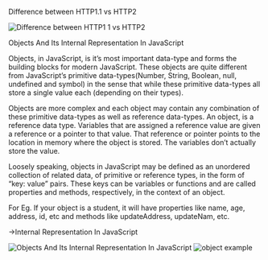 Difference between HTTP1.1 vs HTTP2

![Difference between HTTP1 1 vs HTTP2](https://user-images.githubusercontent.com/84328532/146667682-bd57e140-4f09-4686-b455-4dcb81bacca2.png)


Objects And Its Internal Representation In JavaScript

Objects, in JavaScript, is it’s most important data-type and forms the building blocks for modern JavaScript. These objects are quite different from JavaScript’s primitive data-types(Number, String, Boolean, null, undefined and symbol) in the sense that while these primitive data-types all store a single value each (depending on their types).

Objects are more complex and each object may contain any combination of these primitive data-types as well as reference data-types.
An object, is a reference data type. Variables that are assigned a reference value are given a reference or a pointer to that value. That reference or pointer points to the location in memory where the object is stored. The variables don’t actually store the value.

Loosely speaking, objects in JavaScript may be defined as an unordered collection of related data, of primitive or reference types, in the form of “key: value” pairs. These keys can be variables or functions and are called properties and methods, respectively, in the context of an object.

For Eg. If your object is a student, it will have properties like name, age, address, id, etc and methods like updateAddress, updateNam, etc.

->Internal Representation In JavaScript

![Objects And Its Internal Representation In JavaScript](https://user-images.githubusercontent.com/84328532/146667742-6f86f9a8-f73e-40ec-873e-60795630c99c.png)  ![object example](https://user-images.githubusercontent.com/84328532/146667798-d8bf5614-0e7e-4910-950e-6e3699eeded2.jpeg)
